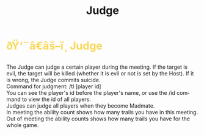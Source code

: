 ﻿---
lang: en-US
title: Judge
prev: Jailer
next: Knight
---
# <font color="#f8d85a">ðŸ‘¨â€âš–ï¸ <b>Judge</b></font> <Badge text="Killing" type="tip" vertical="middle"/>

The Judge can judge a certain player during the meeting. If the target is evil, the target will be killed (whether it is evil or not is set by the Host). If it is wrong, the Judge commits suicide.<br>
Command for judgment: /tl [player id]<br>
You can see the player's id before the player's name, or use the /id command to view the id of all players.<br>
Judges can judge all players when they become Madmate.<br>
In meeting the ability count shows how many trails you have in this meeting. Out of meeting the ability counts shows how many trails you have for the whole game.